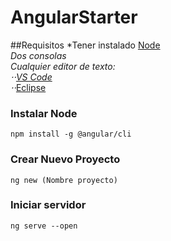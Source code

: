 # AngularStarter

##Requisitos
*Tener instalado [Node](https://nodejs.org/)  
*Dos consolas  
*Cualquier editor de texto:  
⋅⋅*[VS Code](https://code.visualstudio.com/)  
⋅⋅*[Eclipse](https://www.eclipse.org/)  
### Instalar Node
```npm install -g @angular/cli```
### Crear Nuevo Proyecto 
```ng new (Nombre proyecto)```
### Iniciar servidor
```ng serve --open```

